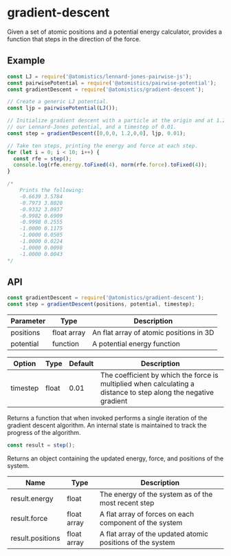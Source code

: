 # gradient-descent

Given a set of atomic positions and a potential energy calculator, provides a function that steps in the direction of
the force.

## Example

```js
const LJ = require('@atomistics/lennard-jones-pairwise-js');
const pairwisePotential = require('@atomistics/pairwise-potential');
const gradientDescent = require('@atomistics/gradient-descent');

// Create a generic LJ potential.
const ljp = pairwisePotential(LJ());

// Initialize gradient descent with a particle at the origin and at 1.2 along x,
// our Lennard-Jones potential, and a timestep of 0.01.
const step = gradientDescent([0,0,0, 1.2,0,0], ljp, 0.01);

// Take ten steps, printing the energy and force at each step.
for (let i = 0; i < 10; i++) {
  const rfe = step();
  console.log(rfe.energy.toFixed(4), norm(rfe.force).toFixed(4));
}

/*  
    Prints the following:
    -0.6639 3.5784
    -0.7973 3.8020
    -0.9332 3.0937
    -0.9982 0.6909
    -0.9998 0.2555
    -1.0000 0.1175
    -1.0000 0.0505
    -1.0000 0.0224
    -1.0000 0.0098
    -1.0000 0.0043    
*/
```

## API

```js
const gradientDescent = require('@atomistics/gradient-descent');
const step = gradientDescent(positions, potential, timestep);
```

| Parameter | Type        | Description                             |
|-----------|-------------|-----------------------------------------|
| positions | float array | An flat array of atomic positions in 3D |
| potential | function    | A potential energy function             |

| Option   | Type  | Default | Description                                                                                                      |
|----------|-------|---------|------------------------------------------------------------------------------------------------------------------|
| timestep | float | 0.01    | The coefficient by which the force is multiplied when calculating a distance to step along the negative gradient |

Returns a function that when invoked performs a single iteration of the gradient descent algorithm. An internal state is
maintained to track the progress of the algorithm.

```js
const result = step();
```
Returns an object containing the updated energy, force, and positions of the system.

| Name             | Type        | Description                                                |
|------------------|-------------|------------------------------------------------------------|
| result.energy    | float       | The energy of the system as of the most recent step        |
| result.force     | float array | A flat array of forces on each component of the system     |
| result.positions | float array | A flat array of the updated atomic positions of the system |
